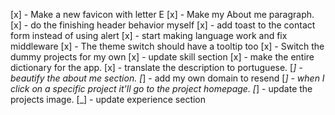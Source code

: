 [x] - Make a new favicon with letter E
[x] - Make my About me paragraph.
[x] - do the finishing header behavior myself
[x] - add toast to the contact form instead of using alert
[x] - start making language work and fix middleware
[x] - The theme switch should have a tooltip too
[x] - Switch the dummy projects for my own 
[x] - update skill section
[x] - make the entire dictionary for the app.
[x] - translate the description to portuguese.
[_] - beautify the about me section.
[_] - add my own domain to resend
[_] - when I click on a specific project it'll go to the project homepage.
[_] - update the projects image.
[_] - update experience section